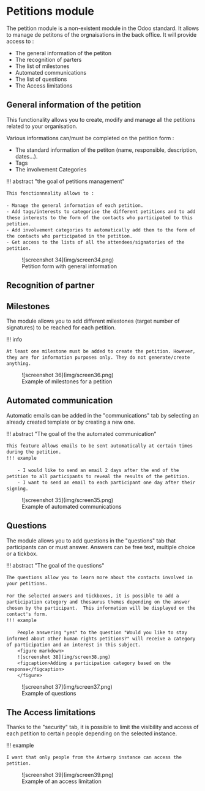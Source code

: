 # Petitions module

The petition module is a non-existent module in the Odoo standard. It allows to manage de petitons of the orgnaisations in the back office. It will provide access to :

- The general information of the petiton
- The recognition of parters
- The list of milestones 
- Automated communications
- The list of questions
- The Access limitations

## General information of the petition

This functionality allows you to create, modify and manage all the petitions related to your organisation.

Various informations can/must be completed on the petition form :

- The standard information of the petiton (name, responsible, description, dates...).
- Tags 
- The involvement Categories

!!! abstract "the goal of petitions management"

    This fonctionnnality allows to :

    - Manage the general information of each petition.
    - Add tags/interests to categorise the different petitions and to add these interests to the form of the contacts who participated to this petition.
    - Add involvement categories to automatically add them to the form of the contacts who participated in the petition.
    - Get access to the lists of all the attendees/signatories of the petition.

<figure markdown>
![screenshot 34](img/screen34.png)
<figcaption>Petition form with general information</figcaption>
</figure>

## Recognition of partner

## Milestones

The module allows you to add different milestones (target number of signatures) to be reached for each petition.

!!! info

    At least one milestone must be added to create the petition. However, they are for information purposes only. They do not generate/create anything.

<figure markdown>
![screenshot 36](img/screen36.png)
<figcaption>Example of milestones for a petition</figcaption>
</figure>

## Automated communication

Automatic emails can be added in the "communications" tab by selecting an already created template or by creating a new one. 

!!! abstract "The goal of the the automated communication"

    This feature allows emails to be sent automatically at certain times during the petition.
    !!! example

        - I would like to send an email 2 days after the end of the petition to all participants to reveal the results of the petition.
        - I want to send an email to each participant one day after their signing.

<figure markdown>
![screenshot 35](img/screen35.png)
<figcaption>Example of automated communications</figcaption>
</figure>

## Questions

The module allows you to add questions in the "questions" tab that participants can or must answer. Answers can be free text, multiple choice or a tickbox.

!!! abstract "The goal of the questions"

    The questions allow you to learn more about the contacts involved in your petitions. 

    For the selected answers and tickboxes, it is possible to add a participation category and thesaurus themes depending on the answer chosen by the participant.  This information will be displayed on the contact's form.
    !!! example 

        People answering "yes" to the question "Would you like to stay informed about other human rights petitions?" will receive a category of participation and an interest in this subject.
        <figure markdown>
        ![screenshot 38](img/screen38.png)
        <figcaption>Adding a participation category based on the response</figcaption>
        </figure>   


<figure markdown>
![screenshot 37](img/screen37.png)
<figcaption>Example of questions</figcaption>
</figure>

## The Access limitations
Thanks to the "security" tab, it is possible to limit the visibility and access of each petition to certain people depending on the selected instance. 

!!! example 

    I want that only people from the Antwerp instance can access the petition.

<figure markdown>
![screenshot 39](img/screen39.png)
<figcaption>Example of an access limitation</figcaption>
</figure>